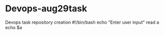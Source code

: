 # Devops-aug29task
Devops task repository creation
#!/bin/bash
echo "Enter user input"
read a
echo $a
